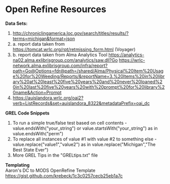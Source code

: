 # Open Refine Resources

<strong>Data Sets:</strong>
1. http://chroniclingamerica.loc.gov/search/titles/results/?terms=michigan&format=json
2. a.  report data taken from https://tomcat.wrlc.org/rpt/retmissing_form.html (Voyager)
2. b.  report data taken from Alma Analytics Tool https://analytics-na02.alma.exlibrisgroup.com/analytics/saw.dll?Go
https://wrlc-network.alma.exlibrisgroup.com/infra/report?path=Go@Options=fdr@path=/shared/Alma/Physical%20Item%20Usage%20for%20Weeding/Reports/&reportName=3.%20Items%20in%20library%20at%20least%20five%20years%20and%20never%20loaned%20in%20last%20five%20years%20with%20prompt%20for%20library%20name&Action=Prompt
3. https://auislandora.wrlc.org/oai2?verb=ListRecords&set=auislandora_8322&metadataPrefix=oai_dc


<strong>GREL Code Snippets</strong>
1. To run a simple true/false test based on cell contents - value.endsWith("your_string") or value.startsWith("your_string") as in value.endsWith("perm")
2. To replace all instances of value #1 with value #2 to something else - value.replace("value1","value2") as in value.replace("Michigan","The Best State Ever")
3. More GREL Tips in the "GRELtips.txt" file

<strong>Templating</strong><br>
Aaron's DC to MODS OpenRefine Template
https://gist.github.com/krebeck/1c3c0257cecb25eb1a7c
